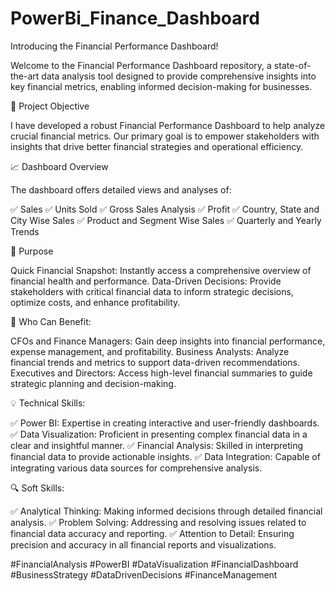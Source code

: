 # PowerBi_Finance_Dashboard
Introducing the Financial Performance Dashboard!

Welcome to the Financial Performance Dashboard repository, a state-of-the-art data analysis tool designed to provide comprehensive insights into key financial metrics, enabling informed decision-making for businesses.


🌟 Project Objective

I have developed a robust Financial Performance Dashboard to help analyze crucial financial metrics. 
Our primary goal is to empower stakeholders with insights that drive better financial strategies and operational efficiency.

📈 Dashboard Overview

The dashboard offers detailed views and analyses of:

✅ Sales
✅ Units Sold
✅ Gross Sales Analysis
✅ Profit
✅ Country, State and City Wise Sales
✅ Product and Segment Wise Sales
✅ Quarterly and Yearly Trends

🎯 Purpose

Quick Financial Snapshot: Instantly access a comprehensive overview of financial health and performance.
Data-Driven Decisions: Provide stakeholders with critical financial data to inform strategic decisions, optimize costs, and enhance profitability.


👥 Who Can Benefit:

CFOs and Finance Managers: Gain deep insights into financial performance, expense management, and profitability.
Business Analysts: Analyze financial trends and metrics to support data-driven recommendations.
Executives and Directors: Access high-level financial summaries to guide strategic planning and decision-making.


💡 Technical Skills:

✅ Power BI: Expertise in creating interactive and user-friendly dashboards.
✅ Data Visualization: Proficient in presenting complex financial data in a clear and insightful manner.
✅ Financial Analysis: Skilled in interpreting financial data to provide actionable insights.
✅ Data Integration: Capable of integrating various data sources for comprehensive analysis.


🔍 Soft Skills:

✅ Analytical Thinking: Making informed decisions through detailed financial analysis.
✅ Problem Solving: Addressing and resolving issues related to financial data accuracy and reporting.
✅ Attention to Detail: Ensuring precision and accuracy in all financial reports and visualizations.

#FinancialAnalysis #PowerBI #DataVisualization #FinancialDashboard #BusinessStrategy #DataDrivenDecisions #FinanceManagement
